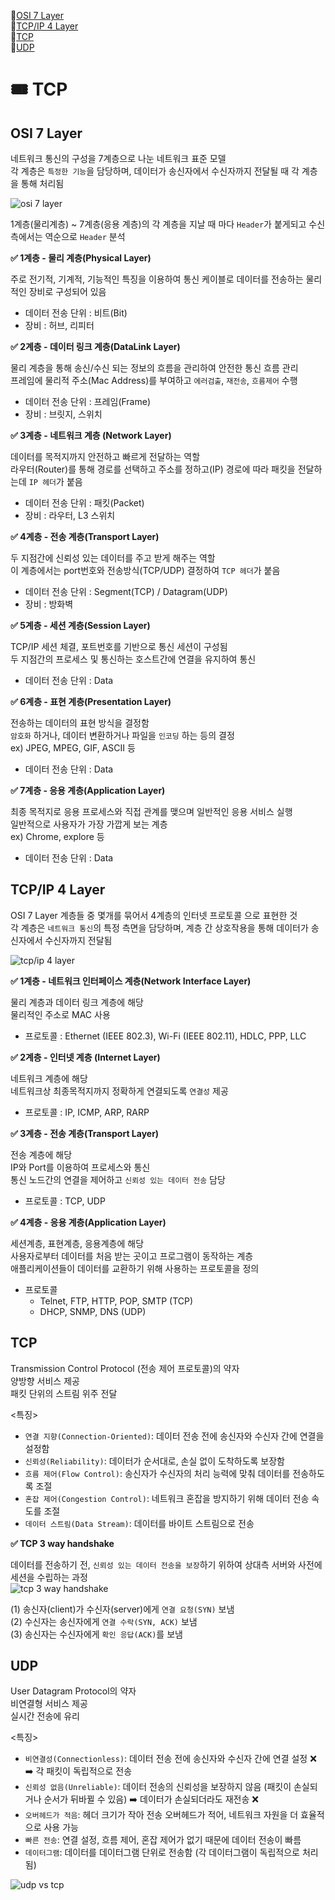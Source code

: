 📍[OSI 7 Layer](#osi-7-layer)   
📍[TCP/IP 4 Layer](#tcpip-4-layer)   
📍[TCP](#tcp)   
📍[UDP](#udp)   

# 🎟 TCP
## OSI 7 Layer
네트워크 통신의 구성을 7계층으로 나눈 네트워크 표준 모델 <br>
각 계층은 `특정한 기능`을 담당하며, 데이터가 송신자에서 수신자까지 전달될 때 각 계층을 통해 처리됨 <br>

![osi 7 layer](https://www.lifewire.com/thmb/li3H7yhEr-D8Vo6MC1Hymi_AvDk=/1500x0/filters:no_upscale():max_bytes(150000):strip_icc()/OSImodel-8d93f19d50e543348f82110aa11f7a93.jpg)   


1계층(물리계층) ~ 7계층(응용 계층)의 각 계층을 지날 때 마다 `Header`가 붙게되고 수신측에서는 역순으로 `Header` 분석

**✅ 1계층 - 물리 계층(Physical Layer)**

주로 전기적, 기계적, 기능적인 특징을 이용하여 통신 케이블로 데이터를 전송하는 물리적인 장비로 구성되어 있음 <br>
- 데이터 전송 단위 : 비트(Bit)
- 장비 : 허브, 리피터

**✅ 2계층 - 데이터 링크 계층(DataLink Layer)**

물리 계층을 통해 송신/수신 되는 정보의 흐름을 관리하여 안전한 통신 흐름 관리 <br>
프레임에 물리적 주소(Mac Address)를 부여하고 `에러검출`, `재전송`, `흐름제어` 수행 <br>
- 데이터 전송 단위 : 프레임(Frame)
- 장비 : 브릿지, 스위치

**✅ 3계층 - 네트워크 계층 (Network Layer)**

데이터를 목적지까지 안전하고 빠르게 전달하는 역할 <br>
라우터(Router)를 통해 경로를 선택하고 주소를 정하고(IP) 경로에 따라 패킷을 전달하는데 `IP 헤더`가 붙음<br>
- 데이터 전송 단위 : 패킷(Packet)
- 장비 : 라우터, L3 스위치

**✅ 4계층 - 전송 계층(Transport Layer)**

두 지점간에 신뢰성 있는 데이터를 주고 받게 해주는 역할<br>
이 계층에서는 port번호와 전송방식(TCP/UDP) 결정하여 `TCP 헤더`가 붙음 <br>
- 데이터 전송 단위 : Segment(TCP) / Datagram(UDP)
- 장비 : 방화벽

**✅ 5계층 - 세션 계층(Session Layer)**

TCP/IP 세션 체결, 포트번호를 기반으로 통신 세션이 구성됨<br>
두 지점간의 프로세스 및 통신하는 호스트간에 연결을 유지하여 통신<br>
- 데이터 전송 단위 : Data

**✅ 6계층 - 표현 계층(Presentation Layer)**

전송하는 데이터의 표현 방식을 결정함 <br>
`암호화` 하거나, 데이터 변환하거나 파일을 `인코딩` 하는 등의 결정 <br>
ex) JPEG, MPEG, GIF, ASCII 등 <br>
- 데이터 전송 단위 : Data

**✅ 7계층 - 응용 계층(Application Layer)**

최종 목적지로 응용 프로세스와 직접 관계를 맺으며 일반적인 응용 서비스 실행 <br>
일반적으로 사용자가 가장 가깝게 보는 계층 <br>
ex) Chrome, explore 등<br>
- 데이터 전송 단위 : Data




## TCP/IP 4 Layer

OSI 7 Layer 계층들 중 몇개를 묶어서 4계층의 인터넷 프로토콜 으로 표현한 것 <br>
각 계층은 `네트워크 통신`의 특정 측면을 담당하며, 계층 간 상호작용을 통해 데이터가 송신자에서 수신자까지 전달됨 <br>

![tcp/ip 4 layer](https://velog.velcdn.com/images%2Fcgotjh%2Fpost%2F52907c8c-c149-4943-ad21-3996f44f912f%2F995EFF355B74179035.jpg)   

**✅ 1계층 - 네트워크 인터페이스 계층(Network Interface Layer)**

물리 계층과 데이터 링크 계층에 해당 <br>
물리적인 주소로 MAC 사용 <br>
- 프로토콜 : Ethernet (IEEE 802.3), Wi-Fi (IEEE 802.11), HDLC, PPP, LLC

**✅ 2계층 - 인터넷 계층 (Internet Layer)**

네트워크 계층에 해당 <br>
네트워크상 최종목적지까지 정확하게 연결되도록 `연결성` 제공 <br>
- 프로토콜 : IP, ICMP, ARP, RARP

**✅ 3계층 - 전송 계층(Transport Layer)**

전송 계층에 해당 <br>
IP와 Port를 이용하여 프로세스와 통신 <br>
통신 노드간의 연결을 제어하고 `신뢰성 있는 데이터 전송` 담당 <br> 
- 프로토콜 : TCP, UDP

**✅ 4계층 - 응용 계층(Application Layer)**

세션계층, 표현계층, 응용계층에 해당 <br>
사용자로부터 데이터를 처음 받는 곳이고 프로그램이 동작하는 계층 <br>
애플리케이션들이 데이터를 교환하기 위해 사용하는 프로토콜을 정의 <br>
- 프로토콜
    - Telnet, FTP, HTTP, POP, SMTP (TCP)
    - DHCP, SNMP, DNS (UDP)



## TCP

Transmission Control Protocol (전송 제어 프로토콜)의 약자 <br>
양방향 서비스 제공  <br>
패킷 단위의 스트림 위주 전달 <br>

<특징><br>
- `연결 지향(Connection-Oriented)`: 데이터 전송 전에 송신자와 수신자 간에 연결을 설정함  
- `신뢰성(Reliability)`: 데이터가 순서대로, 손실 없이 도착하도록 보장함  
- `흐름 제어(Flow Control)`: 송신자가 수신자의 처리 능력에 맞춰 데이터를 전송하도록 조절
- `혼잡 제어(Congestion Control)`: 네트워크 혼잡을 방지하기 위해 데이터 전송 속도를 조절
- `데이터 스트림(Data Stream)`: 데이터를 바이트 스트림으로 전송

**✅ TCP 3 way handshake**

데이터를 전송하기 전, `신뢰성 있는 데이터 전송을 보장`하기 위하여 상대측 서버와 사전에 세션을 수립하는 과정 <br>
![tcp 3 way handshake](https://linuxhint.com/wp-content/uploads/2021/05/image2-3.png)   

(1) 송신자(client)가 수신자(server)에게 `연결 요청(SYN)` 보냄 <br>
(2) 수신자는 송신자에게 `연결 수락(SYN, ACK)` 보냄 <br>
(3) 송신자는 수신자에게 `확인 응답(ACK)`를 보냄 <br>

## UDP

User Datagram Protocol의 약자 <br>
비연결형 서비스 제공 <br>
실시간 전송에 유리 <br>

<특징><br>
- `비연결성(Connectionless)`: 데이터 전송 전에 송신자와 수신자 간에 연결 설정 ❌ ➡️ 각 패킷이 독립적으로 전송
- `신뢰성 없음(Unreliable)`: 데이터 전송의 신뢰성을 보장하지 않음 (패킷이 손실되거나 순서가 뒤바뀔 수 있음)  ➡️  데이터가 손실되더라도 재전송 ❌ 
- `오버헤드가 적음`: 헤더 크기가 작아 전송 오버헤드가 적어, 네트워크 자원을 더 효율적으로 사용 가능
- `빠른 전송`: 연결 설정, 흐름 제어, 혼잡 제어가 없기 때문에 데이터 전송이 빠름 
- `데이터그램`: 데이터를 데이터그램 단위로 전송함 (각 데이터그램이 독립적으로 처리됨)

![udp vs tcp](https://velog.velcdn.com/images/jjo3ys/post/c6307d70-cf65-49a1-81e4-f0f7b0223534/image.png)   
